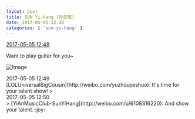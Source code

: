 ```yaml
---
layout: post
title: SUN Yi-hang (孙亦航)
date: 2017-05-05 12:48
categories: [ 'sun-yi-hang' ]
---
```


<div class="weibo-info">
  <a href="http://weibo.com/6108316220/F1GL0neFG">2017-05-05 12:48</a>
</div>

Want to play guitar for you~

<!-- more -->

![Image](http://wx1.sinaimg.cn/mw690/006FnS5mgy1ffae2ckksoj30qo140134.jpg)

<div class="weibo-info">2017-05-05 12:49</div>
[LOLUniversalBigCousin](http://weibo.com/yuzhoujieshuo): It's time for your talent show!
> <div class="weibo-info">2017-05-05 12:50</div>
> [YiAnMusicClub-SunYiHang](http://weibo.com/u/6108316220): And show your talent. :joy:
